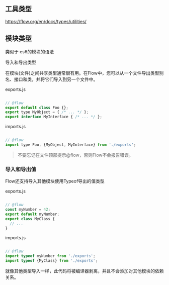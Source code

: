 ## 工具类型

https://flow.org/en/docs/types/utilities/

## 模块类型

类似于 es6的模块的语法

导入和导出类型

在模块(文件)之间共享类型通常很有用。在Flow中，您可以从一个文件导出类型别名、接口和类，并将它们导入到另一个文件中。

exports.js

```js

// @flow
export default class Foo {};
export type MyObject = { /* ... */ };
export interface MyInterface { /* ... */ };
```

imports.js

```js

// @flow
import type Foo, {MyObject, MyInterface} from './exports';
```

> 不要忘记在文件顶部提示@flow，否则Flow不会报告错误。

### 导入和导出值

Flow还支持导入其他模块使用Typeof导出的值类型

exports.js

```js

// @flow
const myNumber = 42;
export default myNumber;
export class MyClass {
  // ...
}
```

imports.js

```js

// @flow
import typeof myNumber from './exports';
import typeof {MyClass} from './exports';
```

就像其他类型导入一样，此代码将被编译器剥离，并且不会添加对其他模块的依赖关系。